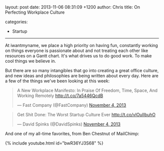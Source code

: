 layout: post
date: 2013-11-06 08:31:09 +1200
author: Chris
title: On Perfecting Workplace Culture

categories:
  - Startup

----

<!-- excerpt -->

At iwantmyname, we place a high priority on having fun, constantly working on things everyone is passionate about and not treating each other like resources on a Gantt chart. It's what drives us to do good work. To make cool things we believe in.

But there are so many intangibles that go into creating a great office culture, and new ideas and philosophies are being written about every day. Here are a few of the things we've been looking at this week:

<!-- /excerpt -->

<blockquote class="twitter-tweet" lang="en"><p>A New Workplace Manifesto: In Praise Of Freedom, Time, Space, And Working Remotely <a href="http://t.co/7a5446QcdB">http://t.co/7a5446QcdB</a></p>&mdash; Fast Company (@FastCompany) <a href="https://twitter.com/FastCompany/statuses/397217382198169600">November 4, 2013</a></blockquote>
<script async src="//platform.twitter.com/widgets.js" charset="utf-8"></script>

<blockquote class="twitter-tweet" lang="en"><p>Get Shit Done: The Worst Startup Culture Ever <a href="http://t.co/vlOuIIbuhO">http://t.co/vlOuIIbuhO</a></p>&mdash; David Spinks (@DavidSpinks) <a href="https://twitter.com/DavidSpinks/statuses/397362860910596096">November 4, 2013</a></blockquote>
<script async src="//platform.twitter.com/widgets.js" charset="utf-8"></script>

And one of my all-time favorites, from Ben Chestnut of MailChimp:

{% include youtube.html id="bwR36YJ3S68" %}
